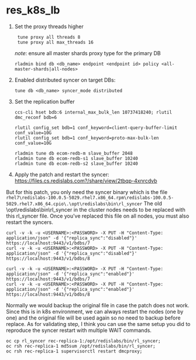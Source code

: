 # res_k8s_lb


1. Set the proxy threads higher
   ```
	tune proxy all threads 8
	tune proxy all max_threads 16
   ```
   *note*: ensure all master shards proxy type for the primary DB
   ```
   rladmin bind db <db_name> endpoint <endpoint id> policy <all-master-shards|all-nodes>
   ```
2. Enabled distributed syncer on target DBs:

	```
	tune db <db_name> syncer_mode distributed
	```

3. Set the replication buffer
	```
	ccs-cli hset bdb:6 internal_max_bulk_len 10737418240; rlutil dmc_reconf bdb=6

	rlutil config_set bdb=1 conf_keyword=client-query-buffer-limit conf_value=10G
	rlutil config_set bdb=1 conf_keyword=proto-max-bulk-len conf_value=10G

	rladmin tune db ecom-redb-m slave_buffer 2048
	rladmin tune db ecom-redb-s1 slave_buffer 10240
	rladmin tune db ecom-redb-s2 slave_buffer 10240
	```
4. Apply the patch and restart the syncer:
https://files.cs.redislabs.com?/share/view/2tbqp-4xnrcdvb

But for this patch, you only need the syncer binary which is the file `rhel7\redislabs-100.0.5-5029.rhel7.x86_64.rpm\redislabs-100.0.5-5029.rhel7.x86_64.cpio\.\opt\redislabs\bin\rl_syncer`
The old \opt\redislabs\bin\rl_syncer in the cluster nodes needs to be replaced with this rl_syncer file.  Once you've replaced this file on all nodes, you must also restart the syncers.
```
curl -v -k -u <USERNAME>:<PASSWORD> -X PUT -H "Content-Type: application/json" -d '{"replica_sync":"disabled"}' https://localhost:9443/v1/bdbs/7
curl -v -k -u <USERNAME>:<PASSWORD> -X PUT -H "Content-Type: application/json" -d '{"replica_sync":"disabled"}' https://localhost:9443/v1/bdbs/8
```

```
curl -v -k -u <USERNAME>:<PASSWORD> -X PUT -H "Content-Type: application/json" -d '{"replica_sync":"enabled"}' https://localhost:9443/v1/bdbs/7
curl -v -k -u <USERNAME>:<PASSWORD> -X PUT -H "Content-Type: application/json" -d '{"replica_sync":"enabled"}' https://localhost:9443/v1/bdbs/8
```
Normally we would backup the original file in case the patch does not work.  Since this is in k8s environment, we can always restart the nodes (one by one) and the original file will be used again so no need to backup before replace.
As for validating step, I think you can use the same setup you did to reproduce the syncer restart with multiple WAIT commands.

```
oc cp rl_syncer rec-replica-1:/opt/redislabs/bin/rl_syncer; 
oc rsh rec-replica-1 md5sum /opt/redislabs/bin/rl_syncer; 
oc rsh rec-replica-1 supervisorctl restart dmcproxy;
```